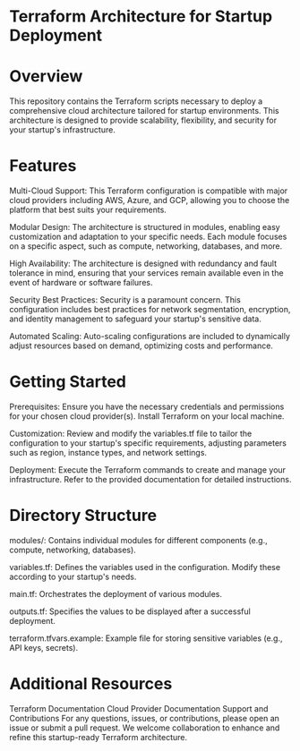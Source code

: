 # Terraform Architecture for Startup Deployment
# Overview

This repository contains the Terraform scripts necessary to deploy a comprehensive cloud architecture tailored for startup environments. This architecture is designed to provide scalability, flexibility, and security for your startup's infrastructure.

# Features

Multi-Cloud Support: This Terraform configuration is compatible with major cloud providers including AWS, Azure, and GCP, allowing you to choose the platform that best suits your requirements.

Modular Design: The architecture is structured in modules, enabling easy customization and adaptation to your specific needs. Each module focuses on a specific aspect, such as compute, networking, databases, and more.

High Availability: The architecture is designed with redundancy and fault tolerance in mind, ensuring that your services remain available even in the event of hardware or software failures.

Security Best Practices: Security is a paramount concern. This configuration includes best practices for network segmentation, encryption, and identity management to safeguard your startup's sensitive data.

Automated Scaling: Auto-scaling configurations are included to dynamically adjust resources based on demand, optimizing costs and performance.


# Getting Started

Prerequisites: Ensure you have the necessary credentials and permissions for your chosen cloud provider(s). Install Terraform on your local machine.

Customization: Review and modify the variables.tf file to tailor the configuration to your startup's specific requirements, adjusting parameters such as region, instance types, and network settings.

Deployment: Execute the Terraform commands to create and manage your infrastructure. Refer to the provided documentation for detailed instructions.

# Directory Structure

modules/: Contains individual modules for different components (e.g., compute, networking, databases).

variables.tf: Defines the variables used in the configuration. Modify these according to your startup's needs.

main.tf: Orchestrates the deployment of various modules.

outputs.tf: Specifies the values to be displayed after a successful deployment.

terraform.tfvars.example: Example file for storing sensitive variables (e.g., API keys, secrets).

# Additional Resources

Terraform Documentation
Cloud Provider Documentation
Support and Contributions
For any questions, issues, or contributions, please open an issue or submit a pull request. We welcome collaboration to enhance and refine this startup-ready Terraform architecture.
